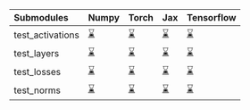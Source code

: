 | Submodules       | Numpy                                                                                                                           | Torch                                                                                                                           | Jax                                                                                                                             | Tensorflow                                                                                                                      |
|:-----------------|:--------------------------------------------------------------------------------------------------------------------------------|:--------------------------------------------------------------------------------------------------------------------------------|:--------------------------------------------------------------------------------------------------------------------------------|:--------------------------------------------------------------------------------------------------------------------------------|
| test_activations | <a href="https://github.com/unifyai/ivy/runs/8019294457?check_suite_focus=true" rel="noopener noreferrer" target="_blank">⌛</a> | <a href="https://github.com/unifyai/ivy/runs/8019295141?check_suite_focus=true" rel="noopener noreferrer" target="_blank">⌛</a> | <a href="https://github.com/unifyai/ivy/runs/8019295878?check_suite_focus=true" rel="noopener noreferrer" target="_blank">⌛</a> | <a href="https://github.com/unifyai/ivy/runs/8019296612?check_suite_focus=true" rel="noopener noreferrer" target="_blank">⌛</a> |
| test_layers      | <a href="https://github.com/unifyai/ivy/runs/8019294598?check_suite_focus=true" rel="noopener noreferrer" target="_blank">⌛</a> | <a href="https://github.com/unifyai/ivy/runs/8019295331?check_suite_focus=true" rel="noopener noreferrer" target="_blank">⌛</a> | <a href="https://github.com/unifyai/ivy/runs/8019296060?check_suite_focus=true" rel="noopener noreferrer" target="_blank">⌛</a> | <a href="https://github.com/unifyai/ivy/runs/8019296777?check_suite_focus=true" rel="noopener noreferrer" target="_blank">⌛</a> |
| test_losses      | <a href="https://github.com/unifyai/ivy/runs/8019294769?check_suite_focus=true" rel="noopener noreferrer" target="_blank">⌛</a> | <a href="https://github.com/unifyai/ivy/runs/8019295525?check_suite_focus=true" rel="noopener noreferrer" target="_blank">⌛</a> | <a href="https://github.com/unifyai/ivy/runs/8019296252?check_suite_focus=true" rel="noopener noreferrer" target="_blank">⌛</a> | <a href="https://github.com/unifyai/ivy/runs/8019296956?check_suite_focus=true" rel="noopener noreferrer" target="_blank">⌛</a> |
| test_norms       | <a href="https://github.com/unifyai/ivy/runs/8019294948?check_suite_focus=true" rel="noopener noreferrer" target="_blank">⌛</a> | <a href="https://github.com/unifyai/ivy/runs/8019295705?check_suite_focus=true" rel="noopener noreferrer" target="_blank">⌛</a> | <a href="https://github.com/unifyai/ivy/runs/8019296427?check_suite_focus=true" rel="noopener noreferrer" target="_blank">⌛</a> | <a href="https://github.com/unifyai/ivy/runs/8019297171?check_suite_focus=true" rel="noopener noreferrer" target="_blank">⌛</a> |